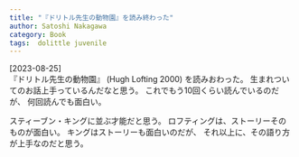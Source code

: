 ```yaml
---
title: "『ドリトル先生の動物園』を読み終わった"
author: Satoshi Nakagawa
category: Book
tags:  dolittle juvenile
---
```


[2023-08-25]  
 『ドリトル先生の動物園』
(Hugh Lofting 2000)
を読みおわった。
生まれついてのお話上手っているんだなと思う。
これでもう10回くらい読んでいるのだが、
何回読んでも面白い。

 スティーブン・キングに並ぶ才能だと思う。
ロフティングは、ストーリーそのものが面白い。
キングはストーリーも面白いのだが、
それ以上に、その語り方が上手なのだと思う。

